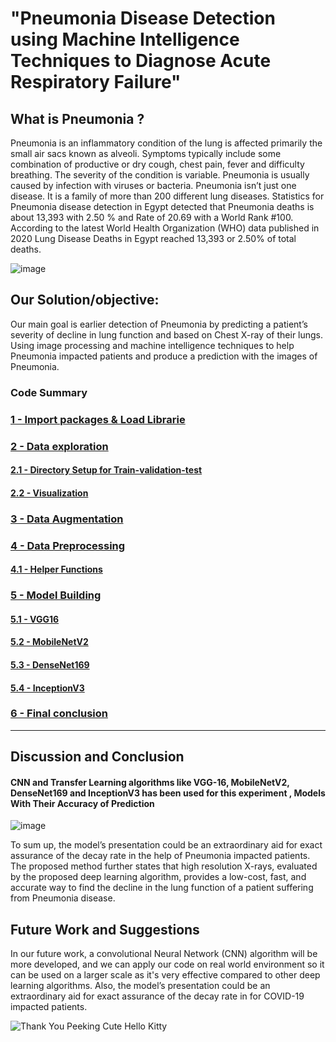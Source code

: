 # "Pneumonia Disease Detection using Machine Intelligence Techniques to Diagnose Acute Respiratory Failure"

## What is Pneumonia ?


Pneumonia is an inflammatory condition of the lung is affected primarily the small air sacs known as alveoli. Symptoms typically include some combination of productive or dry cough, chest pain, fever and difficulty breathing. The severity of the condition is variable. Pneumonia is usually caused by infection with viruses or bacteria. Pneumonia isn’t just one disease. It is a family of more than 200 different lung diseases. Statistics for Pneumonia disease detection in Egypt detected that Pneumonia deaths is about 13,393 with 2.50 % and Rate of 20.69 with a World Rank #100. According to the latest World Health Organization (WHO) data published in 2020 Lung Disease Deaths in Egypt reached 13,393 or 2.50% of total deaths. 

![image](https://user-images.githubusercontent.com/121517766/211193635-ea2ab17a-6f17-4b8d-8aed-abbc09541653.png)

## Our Solution/objective: 
Our main goal is earlier detection of Pneumonia by predicting a patient’s severity of decline in lung function and based on Chest X-ray of their lungs. Using image processing and machine intelligence techniques to help Pneumonia impacted patients and produce a prediction with the images of Pneumonia.

### Code Summary
<h3><a href="#a">1 - Import packages & Load Librarie</a></h3>
<h3><a href="#b">2 - Data exploration</a></h3>
<h4><a href="#ba">2.1 - Directory Setup for Train-validation-test</a></h4>
<h4><a href="#bb">2.2 - Visualization</a></h4>
<h3><a href="#c">3 - Data Augmentation</a></h3>
<h3><a href="#d">4 - Data Preprocessing</a></h3>
<h4><a href="#da">4.1 - Helper Functions</a></h4>
<h3><a href="#e">5 - Model Building</a></h3>
<h4><a href="#eb">5.1 - VGG16</a></h4>
<h4><a href="#ec">5.2 - MobileNetV2</a></h4>
<h4><a href="#ec">5.3 - DenseNet169</a></h4>
<h4><a href="#ec">5.4 - InceptionV3</a></h4>
<h3><a href="#g">6 - Final conclusion</a></h3>
<hr>

## Discussion and Conclusion
#### CNN and Transfer Learning algorithms like VGG-16, MobileNetV2, DenseNet169 and InceptionV3 has been used for this experiment , Models With Their Accuracy of Prediction
![image](https://user-images.githubusercontent.com/121517766/211193910-5e0c1b1b-7756-4399-800a-c6d5760a7a77.png)

To sum up, the model’s presentation could be an extraordinary aid for exact assurance of the decay rate in the help of Pneumonia impacted patients. The proposed method further states that high resolution X-rays, evaluated by the proposed deep learning algorithm, provides a low-cost, fast, and accurate way to find the decline in the lung function of a patient suffering from Pneumonia disease.

## Future Work and Suggestions
In our future work, a convolutional Neural Network (CNN) algorithm will be more developed, and we can apply our code on real world environment so it can be used on a larger scale as it's very effective compared to other deep learning algorithms. Also, the model’s presentation could be an extraordinary aid for exact assurance of the decay rate in for COVID-19 impacted patients.

![Thank You Peeking Cute Hello Kitty](https://user-images.githubusercontent.com/121517766/211194193-19c0aee8-1d16-4e64-a622-878acb3ae2ff.gif)
